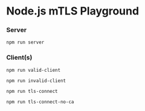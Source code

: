 # Node.js mTLS Playground

### Server
```
npm run server
```

### Client(s)

```
npm run valid-client
```

```
npm run invalid-client
```


```
npm run tls-connect
```


```
npm run tls-connect-no-ca
```
